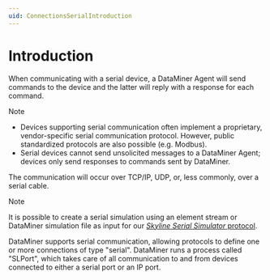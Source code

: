 ```yaml
---
uid: ConnectionsSerialIntroduction
---
```


# Introduction

When communicating with a serial device, a DataMiner Agent will send commands to the device and the latter will reply with a response for each command.

> [!NOTE]
>
> - Devices supporting serial communication often implement a proprietary, vendor-specific serial communication protocol. However, public standardized protocols are also possible (e.g. Modbus).
> - Serial devices cannot send unsolicited messages to a DataMiner Agent; devices only send responses to commands sent by DataMiner.

The communication will occur over TCP/IP, UDP, or, less commonly, over a serial cable.

> [!NOTE]
> It is possible to create a serial simulation using an element stream or DataMiner simulation file as input for our [*Skyline Serial Simulator* protocol](https://catalog.dataminer.services/result/driver/3588).

DataMiner supports serial communication, allowing protocols to define one or more connections of type "serial". DataMiner runs a process called "SLPort", which takes care of all communication to and from devices connected to either a serial port or an IP port.

